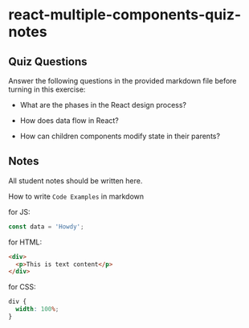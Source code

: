 # react-multiple-components-quiz-notes

## Quiz Questions

Answer the following questions in the provided markdown file before turning in this exercise:

- What are the phases in the React design process?

  >

- How does data flow in React?

  >

- How can children components modify state in their parents?

  >

## Notes

All student notes should be written here.

How to write `Code Examples` in markdown

for JS:

```js
const data = 'Howdy';
```

for HTML:

```html
<div>
  <p>This is text content</p>
</div>
```

for CSS:

```css
div {
  width: 100%;
}
```
